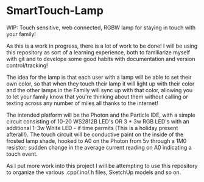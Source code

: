 # SmartTouch-Lamp
WIP: Touch sensitive, web connected, RGBW lamp for staying in touch with your family!

As this is a work in progress, there is a lot of work to be done! I will be using this repository as sort of a learning experience,
both to familiarize myself with git and to develope some good habits with documentation and version control/tracking!

The idea for the lamp is that each user with a lamp will be able to set their own color, so that when they touch their lamp
it will light up with their color and the other lamps in the Family will sync up with that color, allowing you to let your family
know that you're thinking about them without calling or texting across any number of miles all thanks to the internet!

The intended platform will be the Photon and the Particle IDE, with a simple circuit consisting of 10-20 WS2812B LED's OR 3 * 3w
RGB LED's with an additional 1-3w White LED - if time permits (This is a holiday present afterall!).
The touch circuit will be conductive paint on the inside of the frosted lamp shade, hooked to A0 on the Photon from 5v through a
1M0 resistor; sudden change in the average current reading on A0 indicating a touch event.

As I put more work into this project I will be attempting to use this repository to organize the various .cpp/.ino/.h files,
SketchUp models and so on.
